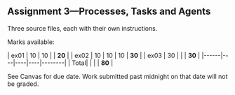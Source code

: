## Assignment 3—Processes, Tasks and Agents

Three source files, each with their own instructions.

Marks available:

| ex01 | 10 | 10 |    | **20** |
| ex02 | 10 | 10 | 10 | **30** |
| ex03 | 30 |    |    | **30** |
|------|----|----|----|--------|
| Total|    |    |    | **80** |

See Canvas for due date. Work submitted past midnight on that date
will not be graded.
